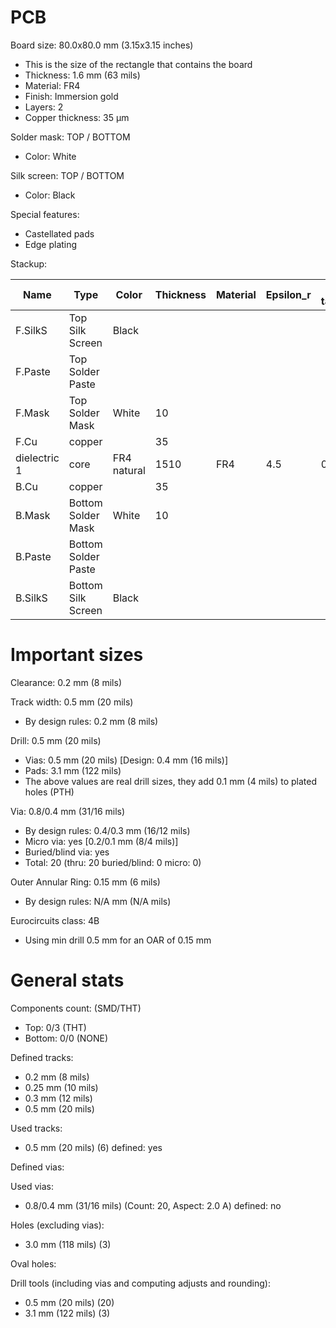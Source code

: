 # PCB

Board size: 80.0x80.0 mm (3.15x3.15 inches)

- This is the size of the rectangle that contains the board
- Thickness: 1.6 mm (63 mils)
- Material: FR4
- Finish: Immersion gold
- Layers: 2
- Copper thickness: 35 µm

Solder mask: TOP / BOTTOM

- Color: White

Silk screen: TOP / BOTTOM

- Color: Black

Special features:

- Castellated pads
- Edge plating

Stackup:

| Name                 | Type                 | Color            | Thickness | Material        | Epsilon_r | Loss tangent |
|----------------------|----------------------|------------------|-----------|-----------------|-----------|--------------|
| F.SilkS              | Top Silk Screen      | Black            |           |                 |           |              |
| F.Paste              | Top Solder Paste     |                  |           |                 |           |              |
| F.Mask               | Top Solder Mask      | White            |        10 |                 |           |              |
| F.Cu                 | copper               |                  |        35 |                 |           |              |
| dielectric 1         | core                 | FR4 natural      |      1510 | FR4             |       4.5 |        0.020 |
| B.Cu                 | copper               |                  |        35 |                 |           |              |
| B.Mask               | Bottom Solder Mask   | White            |        10 |                 |           |              |
| B.Paste              | Bottom Solder Paste  |                  |           |                 |           |              |
| B.SilkS              | Bottom Silk Screen   | Black            |           |                 |           |              |

# Important sizes

Clearance: 0.2 mm (8 mils)

Track width: 0.5 mm (20 mils)

- By design rules: 0.2 mm (8 mils)

Drill: 0.5 mm (20 mils)

- Vias: 0.5 mm (20 mils) [Design: 0.4 mm (16 mils)]
- Pads: 3.1 mm (122 mils)
- The above values are real drill sizes, they add 0.1 mm (4 mils) to plated holes (PTH)

Via: 0.8/0.4 mm (31/16 mils)

- By design rules: 0.4/0.3 mm (16/12 mils)
- Micro via: yes [0.2/0.1 mm (8/4 mils)]
- Buried/blind via: yes
- Total: 20 (thru: 20 buried/blind: 0 micro: 0)

Outer Annular Ring: 0.15 mm (6 mils)

- By design rules: N/A mm (N/A mils)

Eurocircuits class: 4B
- Using min drill 0.5 mm for an OAR of 0.15 mm


# General stats

Components count: (SMD/THT)

- Top: 0/3 (THT)
- Bottom: 0/0 (NONE)

Defined tracks:

- 0.2 mm (8 mils)
- 0.25 mm (10 mils)
- 0.3 mm (12 mils)
- 0.5 mm (20 mils)

Used tracks:

- 0.5 mm (20 mils) (6) defined: yes

Defined vias:


Used vias:

- 0.8/0.4 mm (31/16 mils) (Count: 20, Aspect: 2.0 A) defined: no

Holes (excluding vias):

- 3.0 mm (118 mils) (3)

Oval holes:


Drill tools (including vias and computing adjusts and rounding):

- 0.5 mm (20 mils) (20)
- 3.1 mm (122 mils) (3)




